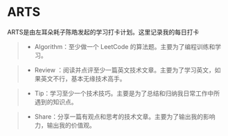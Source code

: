 # ARTS
ARTS是由左耳朵耗子陈皓发起的学习打卡计划。这里记录我的每日打卡

> - Algorithm：至少做一个 LeetCode 的算法题。主要为了编程训练和学习。

> - Review ：阅读并点评至少一篇英文技术文章。主要为了学习英文，如果英文不行，基本无缘技术高手。

> - Tip：学习至少一个技术技巧。主要是为了总结和归纳我日常工作中所遇到的知识点。

> - Share：分享一篇有观点和思考的技术文章。主要为了输出我的影响力，输出我的价值观。
